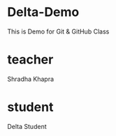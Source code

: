 # Delta-Demo
This is Demo for Git &amp; GitHub Class

# teacher
Shradha Khapra

# student
Delta Student